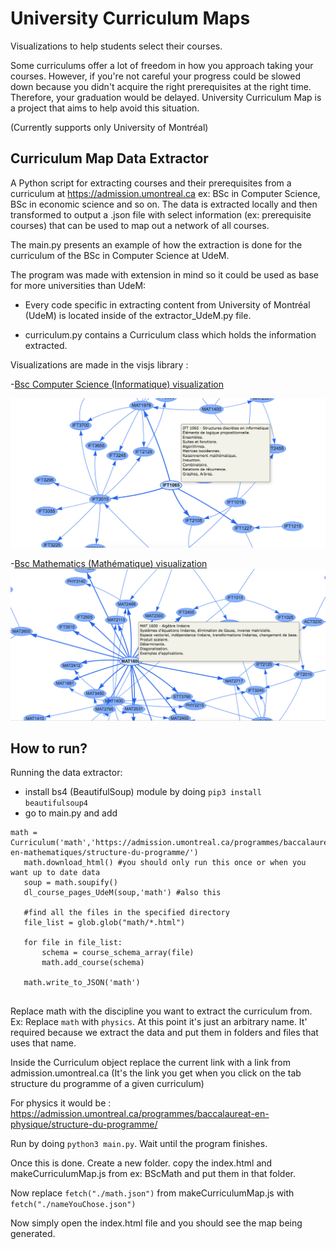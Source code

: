 # University Curriculum Maps
Visualizations to help students select their courses. 

Some curriculums offer a lot of freedom in how you approach taking your courses. However, if you're not careful your progress could be slowed down because you didn't acquire the right prerequisites at the right time. Therefore, your graduation would be delayed. University Curriculum Map is a project that aims to help avoid this situation.

(Currently supports only University of Montréal)
## Curriculum Map Data Extractor
 
 A Python script for extracting courses and their prerequisites from a curriculum at https://admission.umontreal.ca ex: BSc in Computer Science, BSc in economic science and so on. The data is extracted locally and then transformed to output a .json file with select information (ex: prerequisite courses) that can be used to map out a network of all courses. 


 The main.py presents an example of how the extraction is done for the curriculum of the BSc in Computer Science at UdeM.
 
The program was made with extension in mind so it could be used as base for more universities than UdeM:

- Every code specific in extracting content from University of Montréal (UdeM) is located inside of the extractor_UdeM.py file.

- curriculum.py contains a Curriculum class which holds the information extracted.


Visualizations are made in the visjs library :

-[Bsc Computer Science (Informatique) visualization](https://nassim-saboundji.github.io/UniversityCurriculumMaps/BScInformatique/)

  ![screenshot of the BSc Computer Science](BsInformatiqueScreenshot.png)

-[Bsc Mathematics (Mathématique) visualization](https://nassim-saboundji.github.io/UniversityCurriculumMaps/BScMath/)
  ![screenshot of the BSc Mathematics](BsMathScreenshot.png)


## How to run?  
Running the data extractor:
 - install bs4 (BeautifulSoup) module by doing `pip3 install beautifulsoup4`
 - go to main.py and add 
```
math = Curriculum('math','https://admission.umontreal.ca/programmes/baccalaureat-en-mathematiques/structure-du-programme/')
   math.download_html() #you should only run this once or when you want up to date data
   soup = math.soupify()
   dl_course_pages_UdeM(soup,'math') #also this 

   #find all the files in the specified directory
   file_list = glob.glob("math/*.html")

   for file in file_list:
       schema = course_schema_array(file)
       math.add_course(schema)
   
   math.write_to_JSON('math')


```

Replace math with the discipline you want to extract the curriculum from. Ex: Replace `math` with `physics`. At this point it's just an arbitrary name. It' required because we extract the data and put them in folders and files that uses that name.

Inside the Curriculum object replace the current link with a link from
admission.umontreal.ca (It's the link you get when you click on the tab structure du programme of a given curriculum)

For physics it would be : https://admission.umontreal.ca/programmes/baccalaureat-en-physique/structure-du-programme/

Run by doing `python3 main.py`.
Wait until the program finishes.

Once this is done. Create a new folder. copy the index.html and makeCurriculumMap.js from ex: BScMath and put them in that folder.

Now replace `fetch("./math.json")` from makeCurriculumMap.js with 
`fetch("./nameYouChose.json")`

Now simply open the index.html file and you should see the map being 
generated.